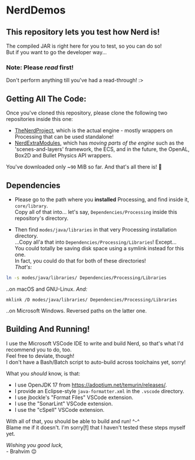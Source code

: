 # NerdDemos

## This repository lets you test how Nerd is!

The compiled JAR is right here for you to test, so you can do so!  
But if you want to go the developer way...

### Note: Please *read* first!

Don't perform anything till you've had a read-through! :>

## Getting All The Code:

Once you've cloned this repository, please clone the following two repositories inside this one:

- [TheNerdProject](https://github.com/Brahvim/TheNerdProject), which is the actual engine - mostly wrappers on Processing that can be used standalone!
- [NerdExtraModules](https://github.com/Brahvim/NerdExtraModules), which has *moving parts of the engine* such as the 'scenes-and-layers' framework, the ECS, and in the future, the OpenAL, Box2D and Bullet Physics API wrappers.

You've downloaded only ~`90` MiB so far. And that's all there is! 🎉

## Dependencies

- Please go to the path where you **installed** Processing, and find inside it, `core/library`.  
Copy all of that into... let's say, `Dependencies/Processing` inside this repository's directory.

- Then find `modes/java/libraries` in that very Processing installation directory.  
...Copy all'a that into `Dependencies/Processing/Libraries`! Except...  
You could totally be saving disk space using a symlink instead for this one.  
In fact, you could do that for both of these directories!  
*That's:*

```bash
ln -s modes/java/libraries/ Dependencies/Processing/Libraries
```

..on macOS and GNU-Linux. *And:*

```batch
mklink /D modes/java/libraries/ Dependencies/Processing/Libraries
```

..on Microsoft Windows. Reversed paths on the latter one.

## Building And Running!

I use the Microsoft VSCode IDE to write and build Nerd, so that's what I'd recommend you to do, too.  
Feel free to deviate, though!  
I don't have a Bash/Batch script to auto-build across toolchains yet, sorry!  

What you *should* know, is that:

- I use OpenJDK 17 from <https://adoptium.net/temurin/releases/>.
- I provide an Eclipse-style `java-formatter.xml` in the `.vscode` directory.
- I use jbockle's "Format Files" VSCode extension.
- I use the "SonarLint" VSCode extension.
- I use the "cSpell" VSCode extension.

With all of that, you should be able to build and run! ^-^  
Blame me if it doesn't. I'm sorry[**!**] that I haven't tested these steps myself yet.  

*Wishing you good luck,*  
\- Brahvim 😌
